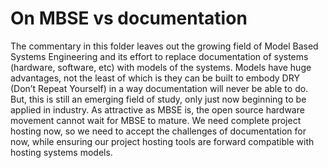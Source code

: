 # On MBSE vs documentation
The commentary in this folder leaves out the growing field of Model Based Systems Engineering and its effort to replace documentation of systems (hardware, software, etc) with models of the systems.  Models have huge advantages, not the least of which is they can be built to embody DRY (Don’t Repeat Yourself) in a way documentation will never be able to do. But, this is still an emerging field of study, only just now beginning to be applied in industry.  As attractive as MBSE is, the open source hardware movement cannot wait for MBSE to mature. We need complete project hosting now, so we need to accept the challenges of documentation for now, while ensuring our project hosting tools are forward compatible with hosting systems models.
